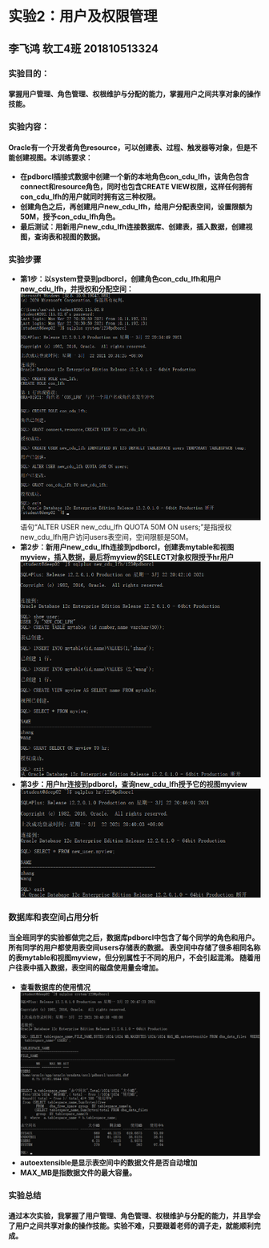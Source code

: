 # 实验2：用户及权限管理
## 李飞鸿 软工4班 201810513324
### 实验目的：
#### 掌握用户管理、角色管理、权根维护与分配的能力，掌握用户之间共享对象的操作技能。
### 实验内容：
#### Oracle有一个开发者角色resource，可以创建表、过程、触发器等对象，但是不能创建视图。本训练要求：
- **在pdborcl插接式数据中创建一个新的本地角色con_cdu_lfh，该角色包含connect和resource角色，同时也包含CREATE VIEW权限，这样任何拥有con_cdu_lfh的用户就同时拥有这三种权限。**
- **创建角色之后，再创建用户new_cdu_lfh，给用户分配表空间，设置限额为50M，授予con_cdu_lfh角色。**
- **最后测试：用新用户new_cdu_lfh连接数据库、创建表，插入数据，创建视图，查询表和视图的数据。**
### 实验步骤
- **第1步：以system登录到pdborcl，创建角色con_cdu_lfh和用户new_cdu_lfh，并授权和分配空间：**
![图1](img/1.png)
语句“ALTER USER new_cdu_lfh QUOTA 50M ON users;”是指授权new_cdu_lfh用户访问users表空间，空间限额是50M。
- **第2步：新用户new_cdu_lfh连接到pdborcl，创建表mytable和视图myview，插入数据，最后将myview的SELECT对象权限授予hr用户**
![图2](img/2.png)
- **第3步：用户hr连接到pdborcl，查询new_cdu_lfh授予它的视图myview**
![图3](img/3.png)
### 数据库和表空间占用分析
#### 当全班同学的实验都做完之后，数据库pdborcl中包含了每个同学的角色和用户。 所有同学的用户都使用表空间users存储表的数据。 表空间中存储了很多相同名称的表mytable和视图myview，但分别属性于不同的用户，不会引起混淆。 随着用户往表中插入数据，表空间的磁盘使用量会增加。
- **查看数据库的使用情况**
![图4](img/4.png)
- **autoextensible是显示表空间中的数据文件是否自动增加**
- **MAX_MB是指数据文件的最大容量。**

### 实验总结

#### 通过本次实验，我掌握了用户管理、角色管理、权根维护与分配的能力，并且学会了用户之间共享对象的操作技能。实验不难，只要跟着老师的调子走，就能顺利完成。